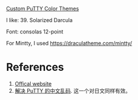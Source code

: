 
[Custom PuTTY Color Themes](https://www.igvita.com/2008/04/14/custom-putty-color-themes/)

I like:
39. Solarized Darcula

Font: consolas 12-point

For Mintty, I used https://draculatheme.com/mintty/

# References
1. [Offical website](https://www.chiark.greenend.org.uk/~sgtatham/putty/)
2. [解决 PuTTY 的中文乱码](http://www.wilf.cn/post/putty-chinese-setup.html). 这一个对日文同样有效。
